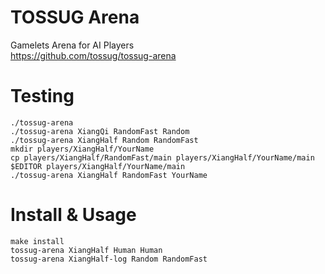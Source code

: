 TOSSUG Arena
============
Gamelets Arena for AI Players  
<https://github.com/tossug/tossug-arena>

Testing
=======
	./tossug-arena
	./tossug-arena XiangQi RandomFast Random
	./tossug-arena XiangHalf Random RandomFast
	mkdir players/XiangHalf/YourName
	cp players/XiangHalf/RandomFast/main players/XiangHalf/YourName/main
	$EDITOR players/XiangHalf/YourName/main
	./tossug-arena XiangHalf RandomFast YourName

Install & Usage
===============
	make install
	tossug-arena XiangHalf Human Human
	tossug-arena XiangHalf-log Random RandomFast
